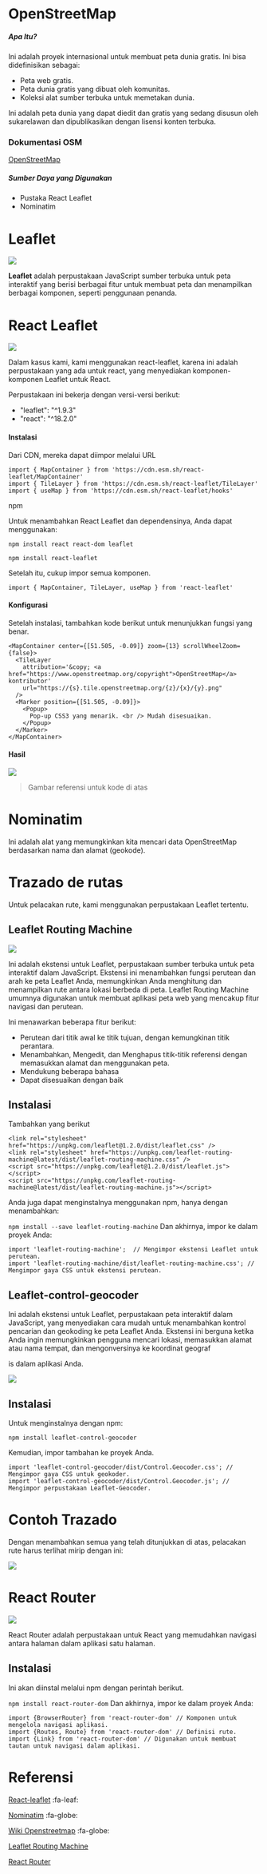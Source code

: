 # OpenStreetMap

##### Apa Itu?

Ini adalah proyek internasional untuk membuat peta dunia gratis. Ini bisa didefinisikan sebagai:

- Peta web gratis.
- Peta dunia gratis yang dibuat oleh komunitas.
- Koleksi alat sumber terbuka untuk memetakan dunia.

Ini adalah peta dunia yang dapat diedit dan gratis yang sedang disusun oleh sukarelawan dan dipublikasikan dengan lisensi konten terbuka.

### Dokumentasi OSM

[OpenStreetMap](https://wiki.openstreetmap.org/)

##### Sumber Daya yang Digunakan

- Pustaka React Leaflet
- Nominatim

# Leaflet

![](https://rosolutions.com.mx/blog/wp-content/uploads/2018/11/leafletjs-card.png)

**Leaflet** adalah perpustakaan JavaScript sumber terbuka untuk peta interaktif yang berisi berbagai fitur untuk membuat peta dan menampilkan berbagai komponen, seperti penggunaan penanda.

# React Leaflet

![](https://react-leaflet.js.org/img/logo-title.svg)

Dalam kasus kami, kami menggunakan react-leaflet, karena ini adalah perpustakaan yang ada untuk react, yang menyediakan komponen-komponen Leaflet untuk React.

Perpustakaan ini bekerja dengan versi-versi berikut:

- "leaflet": "^1.9.3"
- "react": "^18.2.0"

#### Instalasi

Dari CDN, mereka dapat diimpor melalui URL

```
import { MapContainer } from 'https://cdn.esm.sh/react-leaflet/MapContainer'
import { TileLayer } from 'https://cdn.esm.sh/react-leaflet/TileLayer'
import { useMap } from 'https://cdn.esm.sh/react-leaflet/hooks'
```

npm

Untuk menambahkan React Leaflet dan dependensinya, Anda dapat menggunakan:

`npm install react react-dom leaflet`

`npm install react-leaflet`

Setelah itu, cukup impor semua komponen.

```
import { MapContainer, TileLayer, useMap } from 'react-leaflet'
```

#### Konfigurasi

Setelah instalasi, tambahkan kode berikut untuk menunjukkan fungsi yang benar.

```
<MapContainer center={[51.505, -0.09]} zoom={13} scrollWheelZoom={false}>
  <TileLayer
    attribution='&copy; <a href="https://www.openstreetmap.org/copyright">OpenStreetMap</a> kontributor'
    url="https://{s}.tile.openstreetmap.org/{z}/{x}/{y}.png"
  />
  <Marker position={[51.505, -0.09]}>
    <Popup>
      Pop-up CSS3 yang menarik. <br /> Mudah disesuaikan.
    </Popup>
  </Marker>
</MapContainer>
```

#### Hasil

![](https://camo.qiitausercontent.com/466a3c9dd499f3fbf7e86f9f3676984876282afd/68747470733a2f2f71696974612d696d6167652d73746f72652e73332.61702d6e6f727468656173742d312.616d617a6f6e6177732e636f6d2f302f3237373233332f65333163343065342-663232362d373036382d373933372d333039333264373133663036.706e67)

> Gambar referensi untuk kode di atas

# Nominatim

Ini adalah alat yang memungkinkan kita mencari data OpenStreetMap berdasarkan nama dan alamat (geokode).

# Trazado de rutas

Untuk pelacakan rute, kami menggunakan perpustakaan Leaflet tertentu.

## Leaflet Routing Machine

![](https://user-images.githubusercontent.com/7645519/47955002-1a24bf00-dfc4-11e8-9ce5-1435d69137a2.png)

Ini adalah ekstensi untuk Leaflet, perpustakaan sumber terbuka untuk peta interaktif dalam JavaScript. Ekstensi ini menambahkan fungsi perutean dan arah ke peta Leaflet Anda, memungkinkan Anda menghitung dan menampilkan rute antara lokasi berbeda di peta. Leaflet Routing Machine umumnya digunakan untuk membuat aplikasi peta web yang mencakup fitur navigasi dan perutean.

Ini menawarkan beberapa fitur berikut:

- Perutean dari titik awal ke titik tujuan, dengan kemungkinan titik perantara.
- Menambahkan, Mengedit, dan Menghapus titik-titik referensi dengan memasukkan alamat dan menggunakan peta.
- Mendukung beberapa bahasa
- Dapat disesuaikan dengan baik

## Instalasi

Tambahkan yang berikut

```
<link rel="stylesheet" href="https://unpkg.com/leaflet@1.2.0/dist/leaflet.css" />
<link rel="stylesheet" href="https://unpkg.com/leaflet-routing-machine@latest/dist/leaflet-routing-machine.css" />
<script src="https://unpkg.com/leaflet@1.2.0/dist/leaflet.js"></script>
<script src="https://unpkg.com/leaflet-routing-machine@latest/dist/leaflet-routing-machine.js"></script>
```

Anda juga dapat menginstalnya menggunakan npm, hanya dengan menambahkan:

`npm install --save leaflet-routing-machine`
Dan akhirnya, impor ke dalam proyek Anda:

```
import 'leaflet-routing-machine';  // Mengimpor ekstensi Leaflet untuk perutean.
import 'leaflet-routing-machine/dist/leaflet-routing-machine.css'; // Mengimpor gaya CSS untuk ekstensi perutean.
```

## Leaflet-control-geocoder

Ini adalah ekstensi untuk Leaflet, perpustakaan peta interaktif dalam JavaScript, yang menyediakan cara mudah untuk menambahkan kontrol pencarian dan geokoding ke peta Leaflet Anda. Ekstensi ini berguna ketika Anda ingin memungkinkan pengguna mencari lokasi, memasukkan alamat atau nama tempat, dan mengonversinya ke koordinat geograf

is dalam aplikasi Anda.

![](https://www.drupal.org/files/issues/2019-09-11/address_search_input_and_geocode_control.jpg)

## Instalasi

Untuk menginstalnya dengan npm:

```
npm install leaflet-control-geocoder

```

Kemudian, impor tambahan ke proyek Anda.

```
import 'leaflet-control-geocoder/dist/Control.Geocoder.css'; // Mengimpor gaya CSS untuk geokoder.
import 'leaflet-control-geocoder/dist/Control.Geocoder.js'; // Mengimpor perpustakaan Leaflet-Geocoder.
```

# Contoh Trazado

Dengan menambahkan semua yang telah ditunjukkan di atas, pelacakan rute harus terlihat mirip dengan ini:

![](https://i.stack.imgur.com/iec9g.jpg)

# React Router

![](https://blog.karenying.com/static/b17f2b049068979741a79588250ad8cb/nav-bar-with-dot.png)

React Router adalah perpustakaan untuk React yang memudahkan navigasi antara halaman dalam aplikasi satu halaman.

## Instalasi

Ini akan diinstal melalui npm dengan perintah berikut.

`npm install react-router-dom`
Dan akhirnya, impor ke dalam proyek Anda:

```
import {BrowserRouter} from 'react-router-dom' // Komponen untuk mengelola navigasi aplikasi.
import {Routes, Route} from 'react-router-dom' // Definisi rute.
import {Link} from 'react-router-dom' // Digunakan untuk membuat tautan untuk navigasi dalam aplikasi.
```

# Referensi

[React-leaflet](https://react-leaflet.js.org/) :fa-leaf:

[Nominatim](https://nominatim.org/) :fa-globe:

[Wiki Openstreetmap](https://wiki.openstreetmap.org/) :fa-globe:

[Leaflet Routing Machine](https://www.liedman.net/leaflet-routing-machine/#about)

[React Router](https://reactrouter.com/en/main)
